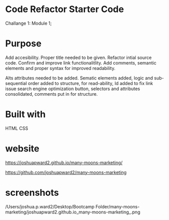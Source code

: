# Code Refactor Starter Code

Challange 1: Module 1;

# Purpose 

Add accesibility.
Proper title needed to be given.
Refactor intial source code.
Confirm and improve link functionalitlity. 
Add comments, semantic elements and proper syntax for improved readability.

Alts attributes needed to be added.
Sematic elements added, logic and sub-sequential order added to structure, for read-ability, Id added to fix link issue search engine optimization button, selectors and attributes consolidated, comments put in for structure.



#  Built with
HTML
CSS


# website
https://joshuapward2.github.io/many-moons-marketing/

https://github.com/joshuapward2/many-moons-marketing


# screenshots
/Users/joshua.p.ward2/Desktop/Bootcamp Folder/many-moons-marketing/joshuapward2.github.io_many-moons-marketing_.png





